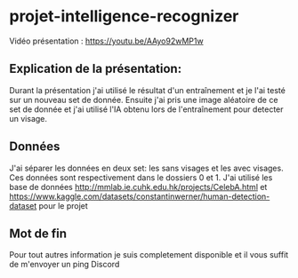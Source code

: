 # projet-intelligence-recognizer
Vidéo présentation : https://youtu.be/AAyo92wMP1w
## Explication de la présentation:
Durant la présentation j'ai utilisé le résultat d'un entraînement et je l'ai testé sur un nouveau set de donnée. Ensuite j'ai pris une image aléatoire de ce set de donnée et j'ai utilisé l'IA obtenu lors de l'entraînement pour detecter un visage.
## Données
J'ai séparer les données en deux set: les sans visages et les avec visages. Ces données sont respectivement dans le dossiers 0 et 1.
J'ai utilisé les base de données http://mmlab.ie.cuhk.edu.hk/projects/CelebA.html et https://www.kaggle.com/datasets/constantinwerner/human-detection-dataset pour le projet

## Mot de fin
Pour tout autres information je suis completement disponible et il vous suffit de m'envoyer un ping Discord
